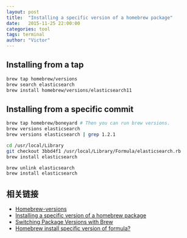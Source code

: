```yaml
---
layout: post
title:  "Installing a specific version of a homebrew package"
date:   2015-11-25 22:00:00
categories: tool
tags: terminal
author: "Victor"
---
```


## Installing from a tap

```bash
brew tap homebrew/versions
brew search elasticsearch
brew install homebrew/versions/elasticsearch11
```
## Installing from a specific commit

```bash
brew tap homebrew/boneyard # Then you can run brew versions.
brew versions elasticsearch
brew versions elasticsearch | grep 1.2.1
```

```bash
cd /usr/local/Library
git checkout 3bbd4f1 /usr/local/Library/Formula/elasticsearch.rb
brew install elasticsearch
```

```bash
brew unlink elasticsearch
brew install elasticsearch
```

## 相关链接

* [Homebrew-versions](https://github.com/Homebrew/homebrew-versions)
* [Installing a specific version of a homebrew package](http://effectif.com/mac-os-x/installing-specific-version-of-homebrew-formula)
* [Switching Package Versions with Brew](http://thejacklawson.com/2012/09/switching-package-versions-with-brew/)
* [Homebrew install specific version of formula?](http://stackoverflow.com/questions/3987683/homebrew-install-specific-version-of-formula)
